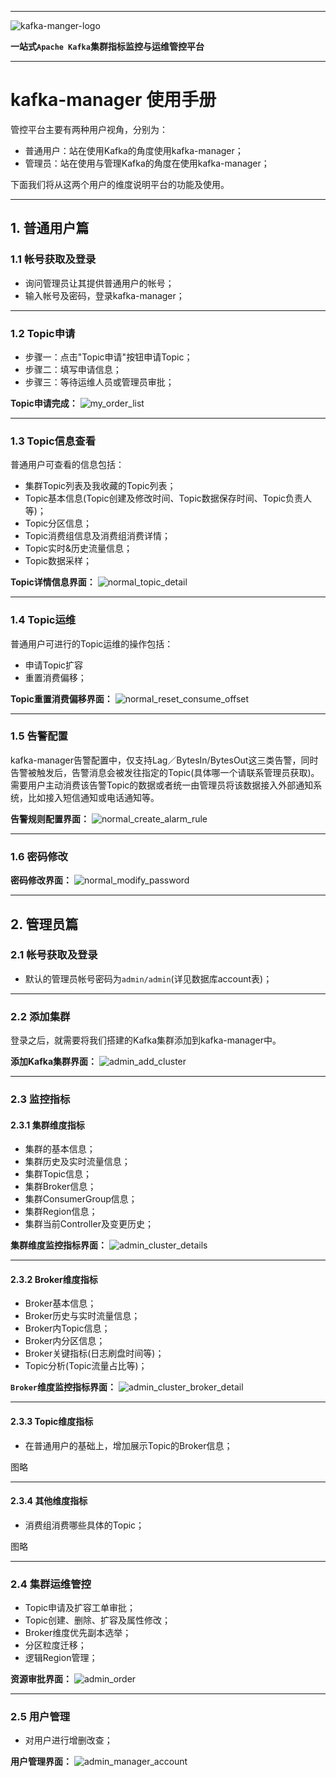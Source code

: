 
---

![kafka-manger-logo](./assets/images/common/logo_name.png)

**一站式`Apache Kafka`集群指标监控与运维管控平台**

--- 

# kafka-manager 使用手册

管控平台主要有两种用户视角，分别为：

- 普通用户：站在使用Kafka的角度使用kafka-manager；
- 管理员：站在使用与管理Kafka的角度在使用kafka-manager；

下面我们将从这两个用户的维度说明平台的功能及使用。

---

## 1. 普通用户篇

### 1.1 帐号获取及登录

- 询问管理员让其提供普通用户的帐号；
- 输入帐号及密码，登录kafka-manager；

---

### 1.2 Topic申请
- 步骤一：点击"Topic申请"按钮申请Topic；
- 步骤二：填写申请信息；
- 步骤三：等待运维人员或管理员审批；

**Topic申请完成：**
![my_order_list](./assets/images/kafka_manager_cn_guide/my_order_list.jpg)

--- 

### 1.3 Topic信息查看

普通用户可查看的信息包括：

- 集群Topic列表及我收藏的Topic列表；
- Topic基本信息(Topic创建及修改时间、Topic数据保存时间、Topic负责人等)；
- Topic分区信息；
- Topic消费组信息及消费组消费详情；
- Topic实时&历史流量信息；
- Topic数据采样；

**Topic详情信息界面：**
![normal_topic_detail](./assets/images/kafka_manager_cn_guide/normal_topic_detail.jpg)

---

### 1.4 Topic运维

普通用户可进行的Topic运维的操作包括：
- 申请Topic扩容
- 重置消费偏移；

**Topic重置消费偏移界面：**
![normal_reset_consume_offset](./assets/images/kafka_manager_cn_guide/normal_reset_consume_offset.jpg)

---

### 1.5 告警配置

kafka-manager告警配置中，仅支持Lag／BytesIn/BytesOut这三类告警，同时告警被触发后，告警消息会被发往指定的Topic(具体哪一个请联系管理员获取)。需要用户主动消费该告警Topic的数据或者统一由管理员将该数据接入外部通知系统，比如接入短信通知或电话通知等。

**告警规则配置界面：**
![normal_create_alarm_rule](./assets/images/kafka_manager_cn_guide/normal_create_alarm_rule.jpg)

---

### 1.6 密码修改

**密码修改界面：**
![normal_modify_password](./assets/images/kafka_manager_cn_guide/normal_modify_password.jpg)

---

## 2. 管理员篇


### 2.1 帐号获取及登录

- 默认的管理员帐号密码为`admin/admin`(详见数据库account表)；

---

### 2.2 添加集群

登录之后，就需要将我们搭建的Kafka集群添加到kafka-manager中。

**添加Kafka集群界面：**
![admin_add_cluster](./assets/images/kafka_manager_cn_guide/admin_add_cluster.jpg)

--- 

### 2.3 监控指标

#### 2.3.1 集群维度指标

- 集群的基本信息；
- 集群历史及实时流量信息；
- 集群Topic信息；
- 集群Broker信息；
- 集群ConsumerGroup信息；
- 集群Region信息；
- 集群当前Controller及变更历史；

**集群维度监控指标界面：**
![admin_cluster_details](./assets/images/kafka_manager_cn_guide/admin_cluster_details.jpg)

---

#### 2.3.2 Broker维度指标

- Broker基本信息；
- Broker历史与实时流量信息；
- Broker内Topic信息；
- Broker内分区信息；
- Broker关键指标(日志刷盘时间等)；
- Topic分析(Topic流量占比等)；

**`Broker`维度监控指标界面：**
![admin_cluster_broker_detail](./assets/images/kafka_manager_cn_guide/admin_cluster_broker_detail.jpg)

---

#### 2.3.3 Topic维度指标

- 在普通用户的基础上，增加展示Topic的Broker信息；

图略

---

#### 2.3.4 其他维度指标

- 消费组消费哪些具体的Topic；

图略

---

### 2.4 集群运维管控

- Topic申请及扩容工单审批；
- Topic创建、删除、扩容及属性修改；
- Broker维度优先副本选举；
- 分区粒度迁移；
- 逻辑Region管理；

**资源审批界面：**
![admin_order](./assets/images/kafka_manager_cn_guide/admin_order.jpg)

---

### 2.5 用户管理

- 对用户进行增删改查；

**用户管理界面：**
![admin_manager_account](./assets/images/kafka_manager_cn_guide/admin_manager_account.jpg)
